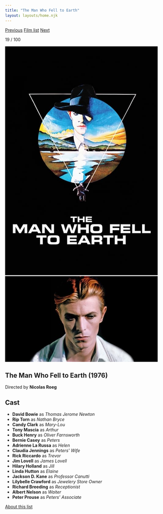```yaml
---
title: "The Man Who Fell to Earth"
layout: layouts/home.njk
---
```


<nav class="films">
  <a class="prev" href="../three-days-of-the-condor">Previous</a>
  <a href="../">Film list</a>
  <a class="next" href="../the-deer-hunter">Next</a>
</nav>

<p>19 / 100</p>

<article class="film">
  <div class="backdrop-and-poster">
    <img class="poster" src="../films/posters/the-man-who-fell-to-earth.jpg" alt="">
    <img class="backdrop" src="../films/backdrops/the-man-who-fell-to-earth.jpg" alt="">
  </div>

  <h1>The Man Who Fell to Earth (1976)</h1>

  <p class="director">
    Directed by <strong>Nicolas Roeg</strong>
  </p>


  <h2>
    Cast
  </h2>
  <ul>
    <li><strong>David Bowie</strong> as <em>Thomas Jerome Newton</em></li>
<li><strong>Rip Torn</strong> as <em>Nathan Bryce</em></li>
<li><strong>Candy Clark</strong> as <em>Mary-Lou</em></li>
<li><strong>Tony Mascia</strong> as <em>Arthur</em></li>
<li><strong>Buck Henry</strong> as <em>Oliver Farnsworth</em></li>
<li><strong>Bernie Casey</strong> as <em>Peters</em></li>
<li><strong>Adrienne La Russa</strong> as <em>Helen</em></li>
<li><strong>Claudia Jennings</strong> as <em>Peters' Wife</em></li>
<li><strong>Rick Riccardo</strong> as <em>Trevor</em></li>
<li><strong>Jim Lovell</strong> as <em>James Lovell</em></li>
<li><strong>Hilary Holland</strong> as <em>Jill</em></li>
<li><strong>Linda Hutton</strong> as <em>Elaine</em></li>
<li><strong>Jackson D. Kane</strong> as <em>Professor Canutti</em></li>
<li><strong>Lilybelle Crawford</strong> as <em>Jewelery Store Owner</em></li>
<li><strong>Richard Breeding</strong> as <em>Receptionist</em></li>
<li><strong>Albert Nelson</strong> as <em>Waiter</em></li>
<li><strong>Peter Prouse</strong> as <em>Peters' Associate</em></li>
  </ul>
</article>
<footer>
  <a href="../about">About this list</a>
</footer>
